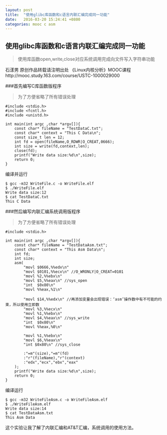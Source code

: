 ```yaml
---
layout: post
title:  "使用glibc库函数和c语言内联汇编完成同一功能"
date:   2016-03-20 15:24:41 +0800
categories: mooc c asm
---
```

## 使用glibc库函数和c语言内联汇编完成同一功能

> 使用库函数open,write,close对应系统调用完成向文件写入字符串功能

石漾男 原创作品转载请注明出处 《Linux内核分析》MOOC课程http://mooc.study.163.com/course/USTC-1000029000

###首先编写C库函数版程序

> 为了方便省略了所有错误处理

```
#include <stdio.h>
#include <fcntl.h>
#include <unistd.h>

int main(int argc ,char *argv[]){
	const char* fileName = "TestDataC.txt";
	const char* context = "This C Data\n";
	const size_t len = 12;
	int fd = open(fileName,O_RDWR|O_CREAT,0666);
	int size = write(fd,context,len);
	close(fd);
	printf("Write data size:%d\n",size);
	return 0;
}

```

编译并运行

```
$ gcc -m32 WriteFile.c -o WriteFile.elf
$ ./WriteFile.elf 
Write data size:12
$ cat TestDataC.txt 
This C Data
```
###然后编写内联汇编系统调用版程序

> 为了方便省略了所有错误处理


```
#include <stdio.h>

int main(int argc ,char *argv[]){
	const char* fileName = "TestDataAsm.txt";
	const char* context = "This Asm Data\n";
	int fd;
	int size;
	asm(
		"movl $0666,%%edx\n"
		"movl $0101,%%ecx\n" //O_WRONLY|O_CREAT=0101
		"movl %2,%%ebx\n"
		"movl $5,%%eax\n" //sys_open
		"int  $0x80\n"
		"movl %%eax,%1\n"

		"movl $14,%%edx\n" //再添加变量会出现错误：‘asm’操作数中有不可能的约束，所以使用立即数
		"movl %3,%%ecx\n"
		"movl %1,%%ebx\n"
		"movl $4,%%eax\n" //sys_write
		"int  $0x80\n"
		"movl %%eax,%0\n"

		"movl %1,%%ebx\n"
		"movl $6,%%eax\n"
		"int $0x80\n" //sys_close

		:"=m"(size),"=m"(fd)
		:"r"(fileName),"r"(context)
		:"edx","ecx","ebx","eax"
	);
	printf("Write data size:%d\n",size);
	return 0;
}
```

编译运行

```
$ gcc -m32 WriteFileAsm.c -o WriteFileAsm.elf
$ ./WriteFileAsm.elf 
Write data size:14
$ cat TestDataAsm.txt 
This Asm Data 
```

这个实验让我了解了内联汇编和AT&T汇编，系统调用的使用方法。
